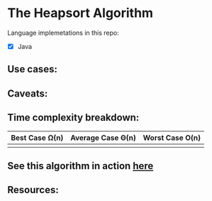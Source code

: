 # The Heapsort Algorithm 

Language implemetations in this repo:
* [x] Java

## Use cases:

## Caveats:

## Time complexity breakdown:
| Best Case Ω(n) | Average Case Θ(n) | Worst Case O(n) |
|----------------|-------------------|-----------------|
|                |                   |                 |



## See this algorithm in action [here](link)


## Resources: